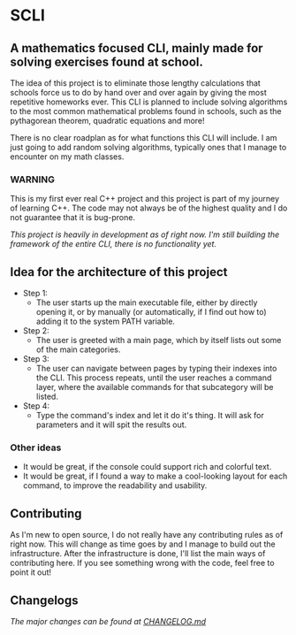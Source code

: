 # SCLI
 
## **A mathematics focused CLI, mainly made for solving exercises found at school.**

The idea of this project is to eliminate those lengthy calculations that schools force us to do by hand over and over again by giving the most repetitive homeworks ever. This CLI is planned to include solving algorithms to the most common mathematical problems found in schools, such as the pythagorean theorem, quadratic equations and more!

There is no clear roadplan as for what functions this CLI will include. I am just going to add random solving algorithms, typically ones that I manage to encounter on my math classes.


### WARNING
This is my  first ever real C++ project and this project is part of my journey of learning C++. The code may not always be of the highest quality and I do not guarantee that it is bug-prone.

*This project is heavily in development as of right now. I'm still building the framework of the entire CLI, there is no functionality yet.*

## Idea for the architecture of this project
- Step 1:
  - The  user starts up the main executable file, either by directly opening it, or by manually (or automatically, if I find out how to) adding it to the system PATH variable.
- Step 2:
  - The user is greeted with a main page, which by itself lists out some of the main categories.
- Step 3:
  - The user can navigate between pages by typing their indexes into the CLI. This process repeats, until the user reaches a command layer, where the available commands for that subcategory will be listed.
- Step 4:
  - Type the command's index and let it do it's thing. It will ask for parameters and it will spit the results out.

### Other ideas
- It would be great, if the console could support rich and colorful text.
- It would be great, if I found a way to make a cool-looking layout for each command, to improve the readability and usability.

## Contributing
As I'm new to open source, I do not really have any contributing rules as of right now. This will change as time goes by and I manage to build out the infrastructure. After the infrastructure is done, I'll list the main ways of contributing here. If you see something wrong with the code, feel free to point it out!

## Changelogs

*The major changes can be found at [CHANGELOG.md](https://github.com/thatgato/SCLI/blob/main/CHANGELOG.md)*